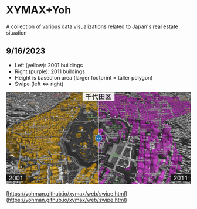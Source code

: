 # XYMAX+Yoh
A collection of various data visualizations related to Japan's real estate situation

## 9/16/2023

- Left (yellow): 2001 buildings
- Right (purple): 2011 buildings
- Height is based on area (larger footprint = taller polygon)
- Swipe (left ⇔ right)

[![Alt text](web/images/swipe.png)](https://yohman.github.io/xymax/web/swipe.html)

[https://yohman.github.io/xymax/web/swipe.html](https://yohman.github.io/xymax/web/swipe.html)
